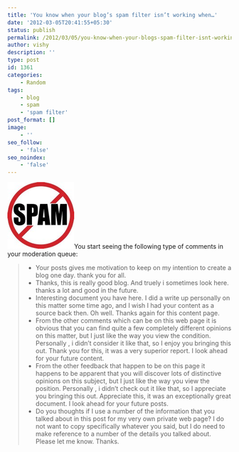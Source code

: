 ```yaml
---
title: 'You know when your blog’s spam filter isn’t working when…'
date: '2012-03-05T20:41:55+05:30'
status: publish
permalink: /2012/03/05/you-know-when-your-blogs-spam-filter-isnt-working-when
author: vishy
description: ''
type: post
id: 1361
categories: 
    - Random
tags:
    - blog
    - spam
    - 'spam filter'
post_format: []
image:
    - ''
seo_follow:
    - 'false'
seo_noindex:
    - 'false'
---
```

[![](../../../../uploads/2012/03/spam_pic_seoconsultants-150x150.jpg "spam_pic_seoconsultants")](http://www.ulaar.com/wp-content/uploads/2012/03/spam_pic_seoconsultants.jpeg)You start seeing the following type of comments in your moderation queue:

> - Your posts gives me motivation to keep on my intention to create a blog one day. thank you for all.
> - Thanks, this is really good blog. And truely i sometimes look here. thanks a lot and good in the future.
> - Interesting document you have here. I did a write up personally on this matter some time ago, and I wish I had your content as a source back then. Oh well. Thanks again for this content page.
> - From the other comments which can be on this web page it is obvious that you can find quite a few completely different opinions on this matter, but I just like the way you view the condition. Personally , i didn’t consider it like that, so I enjoy you bringing this out. Thank you for this, it was a very superior report. I look ahead for your future content.
> - From the other feedback that happen to be on this page it happens to be apparent that you will discover lots of distinctive opinions on this subject, but I just like the way you view the position. Personally , i didn’t check out it like that, so I appreciate you bringing this out. Appreciate this, it was an exceptionally great document. I look ahead for your future posts.
> - Do you thoughts if I use a number of the information that you talked about in this post for my very own private web page? I do not want to copy specifically whatever you said, but I do need to make reference to a number of the details you talked about. Please let me know. Thanks.